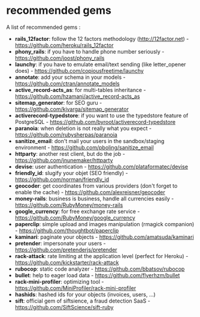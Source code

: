# recommended gems

A list of recommended gems :

* **rails_12factor**: follow the 12 factors methodology (http://12factor.net) - https://github.com/heroku/rails_12factor
* **phony_rails**: if you have to handle phone number seriously - https://github.com/joost/phony_rails
* **launchy**: if you have to emulate email/text sending (like letter_opener does) - https://github.com/copiousfreetime/launchy
* **annotate**: add your schema in your models - https://github.com/ctran/annotate_models
* **active_record-acts_as**: for multi-tables inheritance - https://github.com/hzamani/active_record-acts_as
* **sitemap_generator**: for SEO guru - https://github.com/kjvarga/sitemap_generator
* **activerecord-typedstore**: if you want to use the typedstore feature of PostgreSQL - https://github.com/byroot/activerecord-typedstore
* **paranoia**: when deletion is not really what you expect - https://github.com/rubysherpas/paranoia
* **sanitize_email**: don't mail your users in the sandbox/staging environment - https://github.com/pboling/sanitize_email
* **httparty**: another rest client, but do the job - https://github.com/jnunemaker/httparty
* **devise**: user authentication - https://github.com/plataformatec/devise
* **friendly_id**: slugify your objet (SEO friendly) - https://github.com/norman/friendly_id
* **geocoder**: get coordinates from various providers (don't forget to enable the cache) - https://github.com/alexreisner/geocoder
* **money-rails**: business is business, handle all currencies easily - https://github.com/RubyMoney/money-rails
* **google_currency**: for free exchange rate service - https://github.com/RubyMoney/google_currency
* **paperclip**: simple upload and images manipulation (rmagick companion) - https://github.com/thoughtbot/paperclip
* **kaminari**: paginate your objects - https://github.com/amatsuda/kaminari
* **pretender**: impersonate your users - https://github.com/pretenderjs/pretender
* **rack-attack**: rate limiting at the application level (perfect for Heroku) - https://github.com/kickstarter/rack-attack
* **rubocop**: static code analyzer - https://github.com/bbatsov/rubocop
* **bullet**: help to eager load data - https://github.com/flyerhzm/bullet
* **rack-mini-profiler**: optimizing tool - https://github.com/MiniProfiler/rack-mini-profiler
* **hashids**: hashed ids for your objects (invoices, users, ...) 
* **sift**: official gem of siftsience, a fraud detection SaaS - https://github.com/SiftScience/sift-ruby

